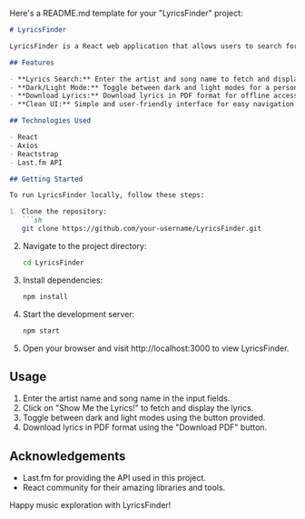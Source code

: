 Here's a README.md template for your "LyricsFinder" project:

```markdown
# LyricsFinder

LyricsFinder is a React web application that allows users to search for song lyrics by entering the artist and song name. Users can also switch between dark and light modes, download lyrics in PDF format, and enjoy a clean and intuitive user interface.

## Features

- **Lyrics Search:** Enter the artist and song name to fetch and display the lyrics.
- **Dark/Light Mode:** Toggle between dark and light modes for a personalized viewing experience.
- **Download Lyrics:** Download lyrics in PDF format for offline access.
- **Clean UI:** Simple and user-friendly interface for easy navigation and interaction.

## Technologies Used

- React
- Axios
- Reactstrap
- Last.fm API

## Getting Started

To run LyricsFinder locally, follow these steps:

1. Clone the repository:
   ```sh
   git clone https://github.com/your-username/LyricsFinder.git
   ```

2. Navigate to the project directory:
   ```sh
   cd LyricsFinder
   ```

3. Install dependencies:
   ```sh
   npm install
   ```

4. Start the development server:
   ```sh
   npm start
   ```

5. Open your browser and visit http://localhost:3000 to view LyricsFinder.

## Usage

1. Enter the artist name and song name in the input fields.
2. Click on "Show Me the Lyrics!" to fetch and display the lyrics.
3. Toggle between dark and light modes using the button provided.
4. Download lyrics in PDF format using the "Download PDF" button.



## Acknowledgements

- Last.fm for providing the API used in this project.
- React community for their amazing libraries and tools.


Happy music exploration with LyricsFinder!
```


